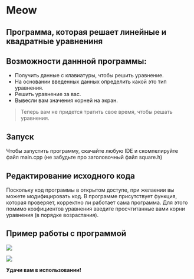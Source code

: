 # Meow
## Программа, которая решает линейные и квадратные уравнениня
## Возможности даннной программы:

- Получить данные с клавиатуры, чтобы решить уравнение.
- На основании введенных данных определить какой это тип уравнения.
- Решить уравнение за вас.
- Вывесли вам значения корней на экран.

> Теперь вам не придется тратить свое время,
> чтобы решать уравнения.

## Запуск

Чтобы запустить программу, скачайте любую IDE и скомпелируйте файл main.cpp (не забудьте про заголовочный файл square.h)

## Редактирование исходного кода

Поскольку код программы в открытом доступе, при желаении вы можете модифицировать код. В программе присутствует функция, которая проверяет, корректно ли работает сама программа. Для этого помимо коэфициентов уравнения введите просчтитанные вами корни уравнения (в порядке возрастания).

## Пример работы с программой

![](https://sun9-35.userapi.com/impg/da4xoDit6zX91MrgGJ99OZpCFK1WqIEJ-Zi_gg/h0mDyo7QRhI.jpg?size=1103x635&quality=96&sign=cec31cc2a22ef01f8db38557871db8f1&type=album)

![](https://sun9-5.userapi.com/impg/cVjCpgYI7QEW4D9CsnB3QktrbmthbyjizpYdzA/phcYHSJqoV8.jpg?size=1103x638&quality=96&sign=66cda9a73abb424712d9341402872d06&type=album)

**Удачи вам в использовании!**
